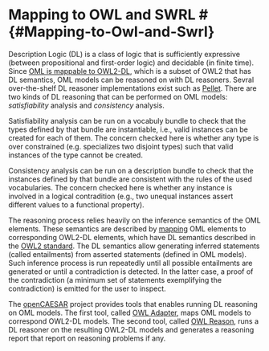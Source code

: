 # Mapping to OWL and SWRL # {#Mapping-to-Owl-and-Swrl}

Description Logic (DL) is a class of logic that is sufficiently expressive (between propositional and first-order logic) and decidable (in finite time). Since [OML is mappable to OWL2-DL](#Mapping-to-Owl-and-Swrl), which is a subset of OWL2 that has DL semantics, OML models can be reasoned on with DL reasoners. Sevral over-the-shelf DL reasoner implementations exist such as [Pellet](https://github.com/stardog-union/pellet). There are two kinds of DL reasoning that can be performed on OML models: *satisfiability* analysis and *consistency* analysis.

Satisfiability analysis can be run on a vocabuly bundle to check that the types defined by that bundle are instantiable, i.e., valid instances can be created for each of them. The concern checked here is whether any type is over constrained (e.g. specializes two disjoint types) such that valid instances of the type cannot be created.

Consistency analysis can be run on a description bundle to check that the instances defined by that bundle are consistent with the rules of the used vocabularies. The concern checked here is whether any instance is involved in a logical contradition (e.g., two unequal instances assert different values to a functional property).

The reasoning process relies heavily on the inference semantics of the OML elements. These semantics are described by [mapping](#Mapping-to-Owl-and-Swrl) OML elements to corresponding OWL2-DL elements, which have DL semantics described in the [OWL2 standard](https://www.w3.org/TR/owl2-syntax/). The DL semantics allow generating inferred statements (called entailments) from asserted statements (defined in OML models). Such inference process is run repeatedly until all possible entailments are generated or until a contradiction is detected. In the latter case, a proof of the contradiction (a minimum set of statements exemplifying the contradiction) is emitted for the user to inspect.

The [openCAESAR](https://github.com/opencaesar) project provides tools that enables running DL reasoning on OML models. The first tool, called [OWL Adapter](https://github.com/opencaesar/owl-adapter), maps OML models to correspond OWL2-DL models. The second tool, called [OWL Reason](https://github.com/opencaesar/owl-tools), runs a DL reasoner on the resulting OWL2-DL models and generates a reasoning report that report on reasoning problems if any.
